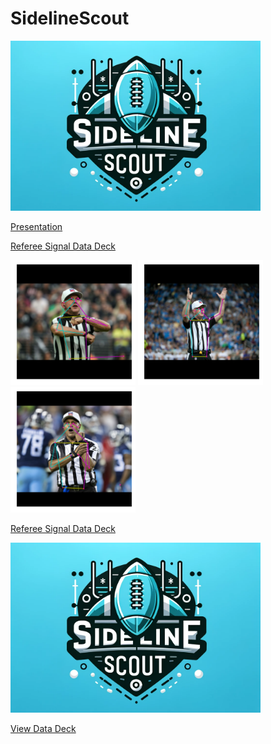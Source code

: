 # SidelineScout

<img src="https://raw.githubusercontent.com/JordanHalas/SidelineScout/main/SidelineScoutLOGO1.png" alt="SidelineScout Logo" width="400"/>

[Presentation](https://fau-my.sharepoint.com/:p:/g/personal/jhalas2021_fau_edu/EZ--zg667HVLrJrXBCmoWNgBPlgiJJStSz_NIHlhPvjUtA?e=xDhF6S)

[Referee Signal Data Deck](https://docs.google.com/presentation/d/1flHv4ys7hqtWPr6Scjil9JMpQmDz6lFumikzIGEu8P0/edit?usp=sharing)

<img src="https://github.com/JordanHalas/SidelineScout/raw/main/FalseStart1.png" alt="Image Alt Text" width="200"/>
<img src="https://raw.githubusercontent.com/JordanHalas/SidelineScout/main/TDpose1.png" alt="Image Alt Text" width="200"/>
<img src="https://raw.githubusercontent.com/JordanHalas/SidelineScout/main/HoldingPose1.png" alt="Image Alt Text" width="200"/>

[Referee Signal Data Deck](https://docs.google.com/presentation/d/1flHv4ys7hqtWPr6Scjil9JMpQmDz6lFumikzIGEu8P0/edit?usp=sharing)

<img src="https://raw.githubusercontent.com/JordanHalas/SidelineScout/main/SidelineScoutLOGO1.png" alt="SidelineScout Logo" width="400"/>

[View Data Deck](https://docs.google.com/presentation/d/1s-3XwArqzks6DPu_DDcLldfSc8wgA9nYkfS7Ku21uXY/edit?usp=sharing)
